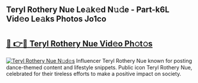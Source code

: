 ## Teryl Rothery Nue Le𝚊k𝚎d N𝚞𝚍e - Part-k6L Vid𝚎o Le𝚊ks Photos Jo1co

# <h2><a href="http://fb20ow.evod.top/?m=Teryl+Rothery+Nue">🔗 👉🔴 Teryl Rothery Nue Vid𝚎o Ph𝚘t𝚘s</a></h2>

[![Teryl Rothery Nue N𝚞d𝚎s](https://i.imgur.com/8V9OHl7.gif)](http://fb20ow.evod.top/?m=Teryl+Rothery+Nue)
Influencer Teryl Rothery Nue known for posting dance-themed content and lifestyle snippets. Public icon Teryl Rothery Nue, celebrated for their tireless efforts to make a positive impact on society. 
